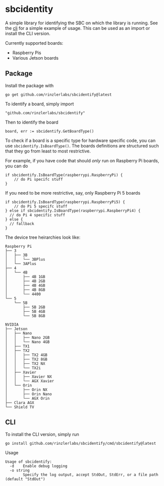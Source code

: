 # sbcidentity

A simple library for identifying the SBC on which the library is running. See the [cli](cmd/sbcidentify/main.go) for a simple example of usage. This can be used as an import or install the CLI version.

Currently supported boards:
* Raspberry Pis
* Various Jetson boards

## Package

Install the package with
```
go get github.com/rinzlerlabs/sbcidentify@latest
```

To identify a board, simply import
```
"github.com/rinzlerlabs/sbcidentify"
```
Then to identify the board
```
board, err := sbcidentify.GetBoardType()
```

To check if a board is a specific type for hardware specific code, you can use `sbcidentify.IsBoardType()`. The boards definitions are structured such that they go from least to most restrictive.

For example, if you have code that should _only_ run on Raspberry Pi boards, you can do
```
if sbcidentify.IsBoardType(raspberrypi.RaspberryPi) {
	// do Pi specifc stuff
}
```

If you need to be more restrictive, say, only Raspberry Pi 5 boards
```
if sbcidentify.IsBoardType(raspberrypi.RaspberryPi5) {
	// do Pi 5 specifc stuff
} else if sbcidentify.IsBoardType(raspberrypi.RaspberryPi4) {
  // do Pi 4 specific stuff
} else {
  // fallback
}
```

The device tree heirarchies look like:
```
Raspberry Pi
├── 3
│   ├── 3B
│   │   └── 3BPlus
│   └── 3APlus
├── 4
│   └── 4B
│       ├── 4B 1GB
│       ├── 4B 2GB
│       ├── 4B 4GB
│       ├── 4B 8GB
│       └── 4400
└── 5
    └── 5B
        ├── 5B 2GB
        ├── 5B 4GB
        └── 5B 8GB

NVIDIA
├── Jetson
│   ├── Nano
│   │   ├── Nano 2GB
│   │   └── Nano 4GB
│   ├── TX1
│   ├── TX2
│   │   ├── TX2 4GB
│   │   ├── TX2 8GB
│   │   ├── TX2 NX
│   │   └── TX2i
│   ├── Xavier
│   │   ├── Xavier NX
│   │   └── AGX Xavier
│   └── Orin
│       ├── Orin NX
│       ├── Orin Nano
│       └── AGX Orin
├── Clara AGX
└── Shield TV
```

## CLI

To install the CLI version, simply run
```
go install github.com/rinzlerlabs/sbcidentify/cmd/sbcidentify@latest
```

Usage
```
Usage of sbcidentify:
  -d    Enable debug logging
  -o string
        Specify the log output, accept StdOut, StdErr, or a file path (default "StdOut")
```
